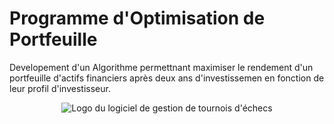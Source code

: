 # Programme d'Optimisation de Portfeuille

Developement d'un Algorithme permettnant maximiser le rendement d'un portfeuille d'actifs financiers après deux ans d'investissemen en fonction de leur profil d'investisseur.

<p align="center">
  <img src="https://user.oc-static.com/upload/2020/09/18/1600429119334_P6.png" alt="Logo du logiciel de gestion de tournois d'échecs"/>
</p>

